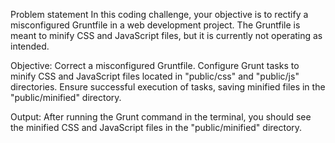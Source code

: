 Problem statement
In this coding challenge, your objective is to rectify a misconfigured Gruntfile in a web development project. The Gruntfile is meant to minify CSS and JavaScript files, but it is currently not operating as intended.

Objective:
Correct a misconfigured Gruntfile.
Configure Grunt tasks to minify CSS and JavaScript files located in "public/css" and "public/js" directories.
Ensure successful execution of tasks, saving minified files in the "public/minified" directory.

Output:
After running the Grunt command in the terminal, you should see the minified CSS and JavaScript files in the "public/minified" directory.
